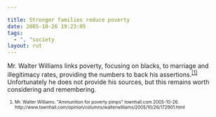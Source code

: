 ```yaml
---

title: Stronger families reduce poverty
date: 2005-10-26 19:23:05
tags:
  - ", "society
layout: rut
---
```


<p>Mr. Walter Williams links poverty, focusing on blacks, to marriage and illegitimacy rates, providing the numbers to back his assertions.<sup><a href="http://www.townhall.com/opinion/columns/walterwilliams/2005/10/26/172901.html" title="Ammunition for poverty pimps">[1]</a></sup> Unfortunately he does not provide his sources, but this remains worth considering and remembering.</p>  <font size="-2"> <ol> <li>Mr. Walter Williams. "Ammunition for poverty pimps" townhall.com 2005-10-26. http://www.townhall.com/opinion/columns/walterwilliams/2005/10/26/172901.html </li> </ol> </font>

